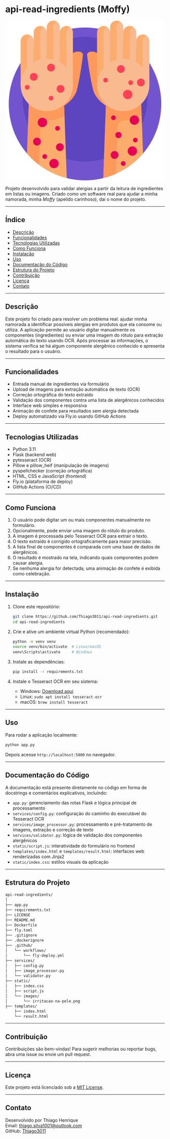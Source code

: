 # api-read-ingredients (Moffy)

![Moffy Logo](./static/images/irritacao-na-pele.png)  

Projeto desenvolvido para validar alergias a partir da leitura de ingredientes em listas ou imagens. Criado como um software real para ajudar a minha namorada, minha *Moffy* (apelido carinhoso), daí o nome do projeto.

--- 

## Índice

- [Descrição](#descrição)  
- [Funcionalidades](#funcionalidades)  
- [Tecnologias Utilizadas](#tecnologias-utilizadas)  
- [Como Funciona](#como-funciona)  
- [Instalação](#instalação)  
- [Uso](#uso)  
- [Documentação do Código](#documentação-do-código)  
- [Estrutura do Projeto](#estrutura-do-projeto)  
- [Contribuição](#contribuição)  
- [Licença](#licença)  
- [Contato](#contato)  

---

## Descrição

Este projeto foi criado para resolver um problema real: ajudar minha namorada a identificar possíveis alergias em produtos que ela consome ou utiliza. A aplicação permite ao usuário digitar manualmente os componentes (ingredientes) ou enviar uma imagem do rótulo para extração automática do texto usando OCR. Após processar as informações, o sistema verifica se há algum componente alergênico conhecido e apresenta o resultado para o usuário.

---

## Funcionalidades

- Entrada manual de ingredientes via formulário
- Upload de imagens para extração automática de texto (OCR)
- Correção ortográfica do texto extraído
- Validação dos componentes contra uma lista de alergênicos conhecidos
- Interface web simples e responsiva
- Animação de confete para resultados sem alergia detectada
- Deploy automatizado via Fly.io usando GitHub Actions

---

## Tecnologias Utilizadas

- Python 3.11
- Flask (backend web)
- pytesseract (OCR)
- Pillow e pillow_heif (manipulação de imagens)
- pyspellchecker (correção ortográfica)
- HTML, CSS e JavaScript (frontend)
- Fly.io (plataforma de deploy)
- GitHub Actions (CI/CD)

---

## Como Funciona

1. O usuário pode digitar um ou mais componentes manualmente no formulário.
2. Opcionalmente, pode enviar uma imagem do rótulo do produto.
3. A imagem é processada pelo Tesseract OCR para extrair o texto.
4. O texto extraído é corrigido ortograficamente para maior precisão.
5. A lista final de componentes é comparada com uma base de dados de alergênicos.
6. O resultado é mostrado na tela, indicando quais componentes podem causar alergia.
7. Se nenhuma alergia for detectada, uma animação de confete é exibida como celebração.

---

## Instalação

1. Clone este repositório:

   ```bash
   git clone https://github.com/Thiago3011/api-read-ingredients.git
   cd api-read-ingredients
   ```

2. Crie e ative um ambiente virtual Python (recomendado):

   ```bash
   python -m venv venv
   source venv/bin/activate  # Linux/macOS
   venv\Scripts\activate     # Windows
   ```

3. Instale as dependências:

   ```bash
   pip install -r requirements.txt
   ```

4. Instale o Tesseract OCR em seu sistema:

   - Windows: [Download aqui](https://github.com/tesseract-ocr/tesseract/wiki)
   - Linux: `sudo apt install tesseract-ocr`
   - macOS: `brew install tesseract`

---

## Uso

Para rodar a aplicação localmente:

```bash
python app.py
```

Depois acesse `http://localhost:5000` no navegador.

---

## Documentação do Código

A documentação está presente diretamente no código em forma de docstrings e comentários explicativos, incluindo:

- `app.py`: gerenciamento das rotas Flask e lógica principal de processamento
- `services/config.py`: configuração do caminho do executável do Tesseract OCR
- `services/image_processor.py`: processamento e pré-tratamento de imagens, extração e correção de texto
- `services/validator.py`: lógica de validação dos componentes alergênicos
- `static/script.js`: interatividade do formulário no frontend
- `templates/index.html` e `templates/result.html`: interfaces web renderizadas com Jinja2
- `static/index.css`: estilos visuais da aplicação

---

## Estrutura do Projeto

```
api-read-ingredients/
│
├── app.py
├── requirements.txt
├── LICENSE
├── README.md
├── Dockerfile
├── fly.toml
├── .gitignore
├── .dockerignore
├── .github/
│   └── workflows/
│       └── fly-deploy.yml
├── services/
│   ├── config.py
│   ├── image_processor.py
│   └── validator.py
├── static/
│   ├── index.css
│   ├── script.js
│   └── images/
│       └── irritacao-na-pele.png
├── templates/
    ├── index.html
    └── result.html

```

---

## Contribuição

Contribuições são bem-vindas! Para sugerir melhorias ou reportar bugs, abra uma issue ou envie um pull request.

---

## Licença

Este projeto está licenciado sob a [MIT License](LICENSE).

---

## Contato

Desenvolvido por Thiago Henrique  
Email: thiago.silva1001@outlook.com  
GitHub: [Thiago3011](https://github.com/Thiago3011)
